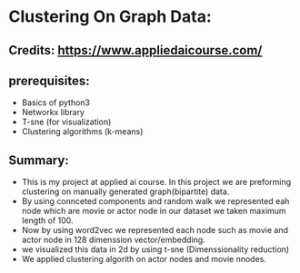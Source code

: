 # Clustering On Graph Data:

## Credits: https://www.appliedaicourse.com/ 

## prerequisites:
 - Basics of python3
 - Networkx library
 - T-sne (for visualization)
 - Clustering algorithms (k-means)

## Summary:

 - This is my project at applied ai course. In this project we are preforming clustering on manually generated graph(bipartite) data. 
 - By using connceted components and random walk we represented eah node which are movie or actor node in our dataset we taken maximum length of 100.
 - Now by using word2vec we represented each node such as movie and actor node in 128 dimenssion vector/embedding.
 - we visualized this data in 2d by using t-sne (Dimenssionality reduction)
 - We applied clustering algorith on actor nodes and movie nnodes.
